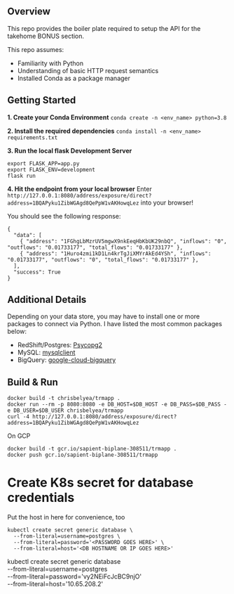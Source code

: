 ## Overview

This repo provides the boiler plate required to setup the API for the takehome BONUS section.

This repo assumes:

- Familiarity with Python
- Understanding of basic HTTP request semantics
- Installed Conda as a package manager

## Getting Started

**1. Create your Conda Environment**
`conda create -n <env_name> python=3.8`

**2. Install the required dependencies**
`conda install -n <env_name> requirements.txt`

**3. Run the local flask Development Server**

```
export FLASK_APP=app.py
export FLASK_ENV=development
flask run
```

**4. Hit the endpoint from your local browser**
Enter `http://127.0.0.1:8080/address/exposure/direct?address=1BQAPyku1ZibWGAgd8QePpW1vAKHowqLez` into your browser!

You should see the following response:

```
{
  "data": [
    { "address": "1FGhgLbMzrUV5mgwX9nkEeqHbKbUK29nbQ", "inflows": "0", "outflows": "0.01733177", "total_flows": "0.01733177" },
    { "address": "1Huro4zmi1kD1Ln4krTgJiXMYrAkEd4YSh", "inflows": "0.01733177", "outflows": "0", "total_flows": "0.01733177" },
  ],
  "success": True
}
```

## Additional Details

Depending on your data store, you may have to install one or more packages
to connect via Python. I have listed the most common packages below:

- RedShift/Postgres: [Psycopg2](https://pypi.org/project/psycopg2/)
- MySQL: [mysqlclient](https://pypi.python.org/pypi/mysqlclient)
- BigQuery: [google-cloud-bigquery](https://pypi.org/project/google-cloud-bigquery/)

## Build & Run

```shell
docker build -t chrisbelyea/trmapp .
docker run --rm -p 8080:8080 -e DB_HOST=$DB_HOST -e DB_PASS=$DB_PASS -e DB_USER=$DB_USER chrisbelyea/trmapp
curl -4 http://127.0.0.1:8080/address/exposure/direct?address=1BQAPyku1ZibWGAgd8QePpW1vAKHowqLez
```

On GCP

```shell
docker build -t gcr.io/sapient-biplane-308511/trmapp .
docker push gcr.io/sapient-biplane-308511/trmapp
```


# Create K8s secret for database credentials
Put the host in here for convenience, too
```shell
kubectl create secret generic database \
  --from-literal=username=postgres \
  --from-literal=password='<PASSWORD GOES HERE>' \
  --from-literal=host='<DB HOSTNAME OR IP GOES HERE>'
```
kubectl create secret generic database \
  --from-literal=username=postgres \
  --from-literal=password='vy2NEiFcJcBC9njO' \
  --from-literal=host='10.65.208.2'
